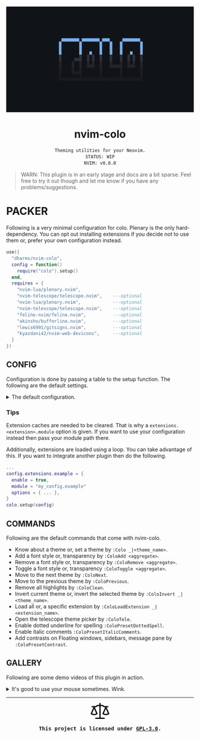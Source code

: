 ![banner](./nvim-colo.png)

<div align="center">

# nvim-colo

```txt
Theming utilities for your Neovim.
STATUS: WIP
NVIM: v0.8.0
```

</div>

> WARN: This plugin is in an early stage and docs are a bit sparse.
  Feel free to try it out though and let me know if you have
  any problems/suggestions.

# PACKER

Following is a very minimal configuration for colo.
Plenary is the only hard-dependency. You can opt out installing
extensions if you decide not to use them or, prefer your own configuration instead.

```lua
use({
  "dharmx/nvim-colo",
  config = function()
    require("colo").setup()
  end,
  requires = {
    "nvim-lua/plenary.nvim",
    "nvim-telescope/telescope.nvim",    ---optional
    "nvim-lua/plenary.nvim",            ---optional
    "nvim-telescope/telescope.nvim",    ---optional
    "feline-nvim/feline.nvim",          ---optional
    "akinsho/bufferline.nvim",          ---optional
    "lewis6991/gitsigns.nvim",          ---optional
    "kyazdani42/nvim-web-devicons",     ---optional
  }
})
```

## CONFIG

Configuration is done by passing a table to the setup function.
The following are the default settings.

<details>

<summary>The default configuration.</summary>

```lua
local defaults = {
  -- Neovim theme.
  theme = "radium_dark",
  ---Enable theme cycles and history tracking. This will keep track of previous
  ---and next themes
  ---so you can switch back and forth between them.
  cycle = false,
  ---Skip loading extensions when colo is first loaded i.e. only set the colorscheme.
  manual = false,
  ---Set the inverted version of the theme.
  ---WARN: This will not change the source colors itself. It will only change the
  ---current highlights. So, if one decides to import colors from the theme after
  ---inversion then the imported colors would not be inverted.
  inverted = false,
  ---This sets mappings. Note that mappings.items is just a table that passes values
  ---through |vim.keymap.set()|
  mappings = {
    enable = false,
    items = {
      {
        mode = "n",
        key = ";a",
        action = vim.cmd.ColoPrevious,
        options = {
          silent = true
        }
      },
      {
        mode = "n",
        key = ";s",
        action = vim.cmd.ColoInvert,
        options = {
          silent = true
        }
      },
      {
        mode = "n",
        key = ";d",
        action = vim.cmd.ColoNext,
        options = {
          silent = true
        }
      },
      {
        mode = "n",
        key = "<leader>t",
        action = vim.cmd.ColoTele,
        options = {
          silent = true
        }
      },
    },
  },
  ---Configure builtin extension and your own custom extensions.
  ---Don't install them if all of them are set to false
  extensions = {
    feline = {
      enable = false,
      module = "colo.extensions.feline",
      options = {},
    },
    bufferline = {
      enable = false,
      module = "colo.extensions.bufferline",
      options = {},
    },
    devicons = {
      enable = false,
      module = "colo.extensions.devicons",
      options = {},
    },
  },
  ---Add, remove and toggle font styles for some specific highlights.
  aggregates = {
    enable = false,
    items = {
      bold = false,
      undercurl = false,
      underline = false,
      italic = false,
      transparent = false,
    },
  },
  ---Extra highlights. These will be sourced after overrides.
  custom_hl = {
    enable = false,
    items = {
      LspDiagnosticsSignWarn = { link = "DevIconHtm" },
      LspDiagnosticsSignError = { link = "DevIconJava" },
      LspDiagnosticsSignInfo = { link = "DevIconCobol" },
      LspDiagnosticsSignHint = { link = "DevIconMaterial" },
    },
  },
  ---Special style options.
  presets = {
    enable = false,
    items = {
      italic_comments = false,
      dotted_spell = false,
      contrast = false,
    },
  },
  ---Options regarding the telescope theme picker.
  telescope = {
    theme = "ivy",
    results_title = false,
    sorting_strategy = "ascending",
    layout_strategy = "center",
    layout_config = {
      preview_cutoff = 1,
      width = function(_, max_columns, _)
        return math.min(max_columns, 60)
      end,
      height = function(_, _, max_lines)
        return math.min(max_lines, 20)
      end,
    },
    border = true,
    borderchars = {
      prompt = { "─", "│", " ", "│", "╭", "╮", "│", "│" },
      results = { "─", "│", "─", "│", "├", "┤", "╯", "╰" },
      preview = { "─", "│", "─", "│", "╭", "╮", "╯", "╰" },
    },
    separator = "┃  ",
    ---Exclude theme file patterns that you do not want to show in the picker.
    exclude = {
      "^sexy_",
      "^tempus_",
      "^base16_",
      "^dkeg_",
      "^stardew_",
      "^decay_",
      "^hybrid_",
    },
    ---Highlights for theme categories and variants.
    highlights = {
      ---Theme variant color marking.
      background = {
        dark = "@debug",
        light = "@label",
      },
      ---Theme category color marking.
      pack = {
        ["base16"] = "Operator",
        ["single"] = "Directory",
        ["sexy"] = "Keyword",
        ["decay"] = "Question",
        ["dkeg"] = "Macro",
        ["stardew"] = "Number",
        ["hybrid"] = "Todo",
        ["tempus"] = "Float",
      },
    },
  },
}
```

</details>

### Tips

Extension caches are needed to be cleared. That is why a `extensions.<extension>.module`
option is given. If you want to use your configuration instead then pass your module
path there.

Additionally, extensions are loaded using a loop. You can take advantage
of this. If you want to integrate another plugin then do the following.

```lua
...
config.extensions.example = {
  enable = true,
  module = "my_config.example"
  options = { ... },
}
colo.setup(config)
```

## COMMANDS

Following are the default commands that come with nvim-colo.

- Know about a theme or, set a theme by `:Colo _|<theme_name>`.
- Add a font style or, transparency by `:ColoAdd <aggregate>`.
- Remove a font style or, transparency by `:ColoRemove <aggregate>`.
- Toggle a font style or, transparency `:ColoToggle <aggregate>`.
- Move to the next theme by `:ColoNext`.
- Move to the previous theme by `:ColoPrevious`.
- Remove all highlights by `:ColoClean`.
- Invert current theme or, invert the selected theme by `:ColoInvert _|<theme_name>`.
- Load all or, a specific extension by `:ColoLoadExtension _|<extension_name>`.
- Open the telescope theme picker by `:ColoTele`.
- Enable dotted underline for spelling `:ColoPresetDottedSpell`.
- Enable italic comments `:ColoPresetItalicComments`.
- Add contrasts on Floating windows, sidebars, message pane by `:ColoPresetContrast`.

## GALLERY

Following are some demo videos of this plugin in action.

<details>

<summary>It's good to use your mouse sometimes. Wink.</summary>

### Set a theme

![apply](./apply.gif)

### A telescope picker

![picker](./telescope.gif)

### Cycle themes

![cycle](./cycle.gif)

### Set a random theme

![random](./random.gif)

### Invert colors of a theme

![invert](./invert.gif)

### Add contrasts to floating windows, file explorers, cmdline and pmenu

![contrast](./contrast.gif)

### Make comments italic

![italic](./italic.gif)

</details>

---

<div align="center"><img src="./GPL.png"/></div>
<p align="center"><samp><strong>This project is licensed under <a href="https://github.com/dharmx/nvim-colo/blob/main/LICENSE">GPL-3.0</a>.</strong></samp></p>
